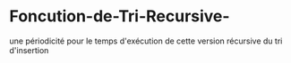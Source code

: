 # Foncution-de-Tri-Recursive-
une périodicité pour le temps d'exécution de cette version récursive du tri d'insertion
